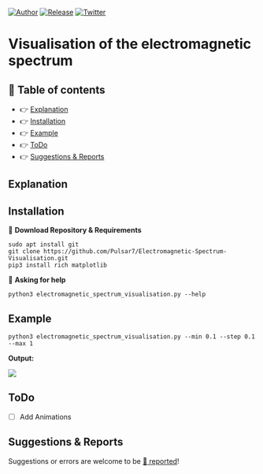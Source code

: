 [![Author](https://img.shields.io/badge/author-Pulsar7-lightgrey.svg?colorB=9900cc&style=flat-square)](https://github.com/Pulsar7)
[![Release](https://img.shields.io/github/release/dmhendricks/file-icon-vectors.svg?style=flat-square)](https://github.com/Pulsar7/Electromagnetic-Spectrum-Visualisation/releases)
[![Twitter](https://img.shields.io/twitter/url/https/github.com/dmhendricks/file-icon-vectors.svg?style=social)](https://twitter.com/SevenPulsar)

# Visualisation of the electromagnetic spectrum

## :pushpin: Table of contents

* :point_right: [Explanation](#explanation)
* :point_right: [Installation](#installation)
* :point_right: [Example](#example)
* :point_right: [ToDo](#todo)
* :point_right: [Suggestions & Reports](#suggestions--reports)

## Explanation


## Installation

:small_orange_diamond: **Download Repository & Requirements**
    
    sudo apt install git
    git clone https://github.com/Pulsar7/Electromagnetic-Spectrum-Visualisation.git
    pip3 install rich matplotlib
    
:small_orange_diamond: **Asking for help**

    python3 electromagnetic_spectrum_visualisation.py --help

## Example

    python3 electromagnetic_spectrum_visualisation.py --min 0.1 --step 0.1 --max 1
    

**Output:**

![](https://github.com/Pulsar7/Electromagnetic-Spectrum-Visualisation/blob/main/github_output_example.png)
    
## ToDo

- [ ] Add Animations

## Suggestions & Reports

Suggestions or errors are welcome to be [:link: reported](https://github.com/Pulsar7/Electromagnetic-Spectrum-Visualisation/issues)!
